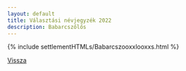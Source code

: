 ```yaml
---
layout: default
title: Választási névjegyzék 2022
description: Babarcszőlős
---
```


{% include settlementHTMLs/Babarcszooxxlooxxs.html %}

[Vissza](../)